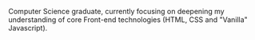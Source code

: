Computer Science graduate, currently focusing on deepening my understanding of core Front-end technologies (HTML, CSS and "Vanilla" Javascript).


<!---
simon-perse/simon-perse is a ✨ special ✨ repository because its `README.md` (this file) appears on your GitHub profile.
You can click the Preview link to take a look at your changes.
--->
